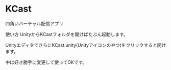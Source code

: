 # KCast
四角いバーチャル配信アプリ

使い方
UnityからKCastフォルダを開けばたぶん起動します。

UnityエディタでさらにKCast.unity(Unityアイコンのやつ)をクリックすると開けます。

中は好き勝手に変更して使ってOKです。
